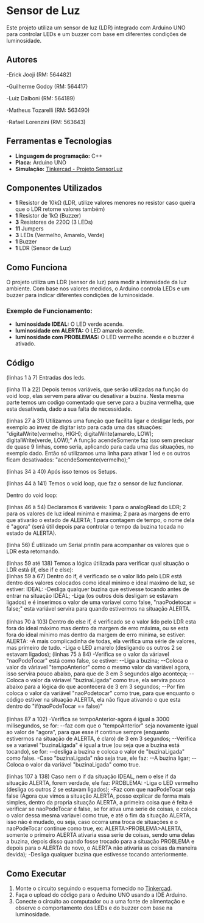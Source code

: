 # Sensor de Luz

Este projeto utiliza um sensor de luz (LDR) integrado com Arduino UNO para controlar LEDs e um buzzer com base em diferentes condições de luminosidade.

## Autores

-Erick Jooji (RM: 564482)

-Guilherme Godoy (RM: 564417)

-Luiz Dalboni (RM: 564189)

-Matheus Tozarelli (RM: 563490)

-Rafael Lorenzini (RM: 563643)

## Ferramentas e Tecnologias

- **Linguagem de programação:** C++
- **Placa:** Arduino UNO
- **Simulação:** [Tinkercad - Projeto SensorLuz](https://www.tinkercad.com/things/c1h5FtxbSvR/editel?returnTo=%2Fdashboard)

## Componentes Utilizados

- **1** Resistor de 10kΩ (LDR, utilize valores menores no resistor caso queira que o LDR retorne valores também)
- **1** Resistor de 1kΩ (Buzzer)
- **3** Resistores de 220Ω (3 LEDs)
- **11** Jumpers
- **3** LEDs (Vermelho, Amarelo, Verde)
- **1** Buzzer
- **1** LDR (Sensor de Luz)

## Como Funciona

O projeto utiliza um LDR (sensor de luz) para medir a intensidade da luz ambiente. Com base nos valores medidos, o Arduino controla LEDs e um buzzer para indicar diferentes condições de luminosidade. 

### Exemplo de Funcionamento:
- **luminosidade IDEAL:** O LED verde acende.
- **luminosidade em ALERTA:** O LED amarelo acende.
- **luminosidade com PROBLEMAS:** O LED vermelho acende e o buzzer é ativado.

## Código

(linhas 1 à 7)
Entradas dos leds.

(linha 11 à 22)
Depois temos variáveis, que serão utilizadas na função do
void loop,  elas servem para ativar ou desativar a buzina.
Nesta mesma parte temos um codigo comentado que serve para 
a buzina vermelha, que esta desativada, dado a sua falta de 
necessidade.

(linhas 27 à 31)
Utilizamos uma função que facilita ligar e desligar leds,
por exemplo ao invez de digitar isto para cada uma das situações:
  "digitalWrite(vermelho, HIGH);
  digitalWrite(amarelo, LOW);
  digitalWrite(verde, LOW);"
A função acendeSomente faz isso sem precisar de quase 9 linhas,
como seria, aplicando para cada uma das situações, no exemplo dado.
Então só utilizamos uma linha para ativar 1 led e os outros ficam desativados:
  "acendeSomente(vermelho);"

  
(linhas 34 à 40)
Após isso temos os Setups.


(linhas 44 à 141)
Temos o void loop, que faz o sensor de luz funcionar.

  Dentro do void loop:
  
  (linhas 46 à 54)
  Declaramos 6 variáveis:
  1 para o analogRead do LDR;
  2 para os valores de luz ideal minima e maxima;
  2 para as margens de erro que ativarão o estado de ALERTA;
  1 para contagem de tempo, o nome dela é "agora" (será útil depois para controlar o tempo da buzina tocada no estado de ALERTA).

  (linha 56)
  É utilizado um Serial.println para acompanhar os valores que o LDR esta retornando.

  (linhas 59 até 138)
  Temos a lógica útilizada para verificar qual situação o LDR está (if, else if e else):
  <br>
    (linhas 59 à 67)
    Dentro do if, é verificado se o valor lido pelo LDR está dentro dos valores colocados como ideal minimo e ideal maximo de luz, se estiver:
      IDEAL:
        -Desliga qualquer buzina que estivesse tocando antes de entrar na situação IDEAL;
        -Liga (os outros dois desligam se estavam ligados) e é inserimos o valor de uma variavel como false,  "naoPodetocar = false;" esta variável servira para quando estivermos na situação ALERTA.
        <br>
        <br>
    (linhas 70 à 103)
    Dentro do else if, é verificado se o valor lido pelo LDR esta fora do ideal máximo mas dentro da margem de erro máxima, ou se esta fora do ideal mínimo mas dentro da margem de erro mínima, se estiver:
      ALERTA:
        -A mais complicadinha de todas, ela verifica uma série de valores, mas primeiro de tudo.
        -Liga o LED amarelo (desligando os outros 2 se estavam ligados);
        (linhas 75 à 84)
        -Verifica se o valor da váriavel "naoPodeTocar" está como false, se estiver:
            --Liga a buzina;
            --Coloca o valor da váriavel "tempoAnterior" como o mesmo valor da variável agora, isso servira pouco abaixo, para que de 3 em 3 segundos algo aconteça;
            --Coloca o valor da váriavel "buzinaLigada" como true, ela servira pouco abaixo para a lógica do que acontecera de 3 em 3 segundos;
            --Por fim coloca o valor da variável "naoPodetocar" como true, para que enquanto o código estiver na situação ALERTA, ela não fique ativando o que esta dentro do "if(naoPodeTocar == false)"
            <br>
            <br>
        (linhas 87 a 102)
        -Verifica se tempoAnterior-agora é igual a 3000 milisegundos, se for:
          --faz com que o "tempoAnterior" seja novamente igual ao valor de "agora", para que esse if continue sempre (enquanto estivermos na situação de ALERTA, é claro) de 3 em 3 segundos;
          --Verifica se a variavel "buzinaLigada" é igual a true (ou seja que a buzina está tocando), se for:
          --desliga a buzina e coloca o valor de "buzinaLigada" como false.
        -Caso "buzinaLigada" não seja true, ele faz:
          --A buzina ligar;
          --Coloca o valor da variável "buzinaLigada" como true.
         
  (linhas 107 à 138)
  Caso nem o if da situação IDEAL, nem o else if da situação ALERTA, forem verdade, ele faz:
    PROBLEMA:
    -Liga o LED vermelho (desliga os outros 2 se estavam ligados);
    -Faz com que naoPodeTocar seja false (Agora que vimos a situação ALERTA, posso explicar de forma mais simples, dentro da propria situação ALERTA, a primeira coisa que é feita é verificar se naoPodeTocar é false, se for ativa uma serie de coisas,
    e coloca o valor dessa mesma variavel como true, e até o fim da situação ALERTA, isso não é mudado, ou seja, caso ocorra uma troca de situações e o naoPodeTocar continue como true, ex: ALERTA>PROBLEMA>ALERTA, somente o primeiro ALERTA ativaria essa serie de coisas, sendo uma delas a buzina,
    depois disso quando fosse trocado para a situação PROBLEMA e depois para o ALERTA de novo, o ALERTA não ativaria as coisas da maneira devida);
    -Desliga qualquer buzina que estivesse tocando anteriormente.
    


## Como Executar

1. Monte o circuito seguindo o esquema fornecido no [Tinkercad](https://www.tinkercad.com/things/c1h5FtxbSvR/editel?returnTo=%2Fdashboard).
2. Faça o upload do código para o Arduino UNO usando a IDE Arduino.
3. Conecte o circuito ao computador ou a uma fonte de alimentação e observe o comportamento dos LEDs e do buzzer com base na luminosidade.


